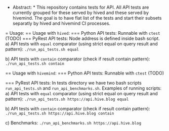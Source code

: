 * Abstract: * This repository contains tests for API. All API tests are currently 
  grouped for these served by hived  and these served by hivemind. The goal is to 
  have flat list of the tests and start their subsets separatly by hived and 
  hivemind CI processes.

= Usage:
== Usage with `hived`:
=== Python API tests:
Runnable with `ctest` (TODO)
=== PyRest API tests:
Node address is defined inside bash script.
a) API tests with `equal` comparator (using strict equal on query result and pattern):
`./run_api_tests.sh equal`

b) API tests with `contain` comparator (check if result contain pattern):
`./run_api_tests.sh contain`

== Usage with `hivemind`:
=== Python API tests:
Runnable with `ctest` (TODO)

=== PyRest API tests:
In tests directory we have two bash scripts `run_api_tests.sh` and `run_api_benchmarks.sh`. 
Examples of running scripts:
a) API tests with `equal` comparator (using strict equal on query result and pattern):
`./run_api_tests.sh https://api.hive.blog equal`

b) API tests with `contain` comparator (check if result contain pattern):
`./run_api_tests.sh https://api.hive.blog contain`

c) Benchmarks:
`./run_api_benchmarks.sh https://api.hive.blog`

